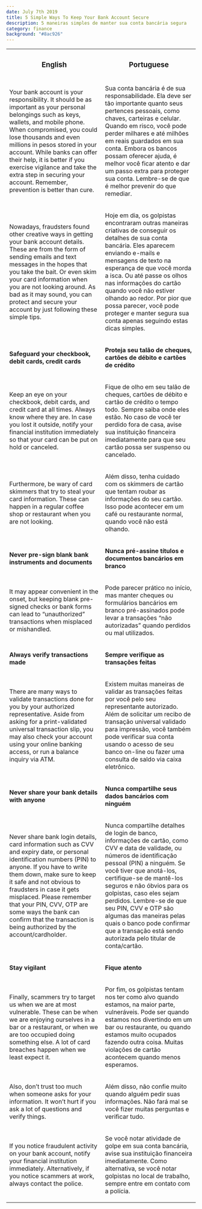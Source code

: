 ```yaml
---
date: July 7th 2019
title: 5 Simple Ways To Keep Your Bank Account Secure
description: 5 maneiras simples de manter sua conta bancária segura
category: finance
background: "#8ac926"
---
```


<div>

<table id="text-table">
  <tr>
    <th><h3>English</h3></th>
    <th><h3>Portuguese</h3></th>
  </tr>

  <tr>
  <td><p>Your bank account is your responsibility. It should be as important as your personal belongings such as keys, wallets, and mobile phone. When compromised, you could lose thousands and even millions in pesos stored in your account. While banks can offer their help, it is better if you exercise vigilance and take the extra step in securing your account. Remember, prevention is better than cure.</p></td>
  <td><p>Sua conta bancária é de sua responsabilidade. Ela deve ser tão importante quanto seus pertences pessoais, como chaves, carteiras e celular. Quando em risco, você pode perder milhares e até milhões em reais guardados em sua conta. Embora os bancos possam oferecer ajuda, é melhor você ficar atento e dar um passo extra para proteger sua conta. Lembre-se de que é melhor prevenir do que remediar.</p></td>
  </tr>

  <tr>
  <td><p>Nowadays, fraudsters found other creative ways in getting your bank account details. These are from the form of sending emails and text messages in the hopes that you take the bait. Or even skim your card information when you are not looking around. As bad as it may sound, you can protect and secure your account by just following these simple tips.</p></td>
  <td><p>Hoje em dia, os golpistas encontraram outras maneiras criativas de conseguir os detalhes de sua conta bancária. Eles aparecem enviando e-mails e mensagens de texto na esperança de que você morda a isca. Ou até passe os olhos nas informações do cartão quando você não estiver olhando ao redor. Por pior que possa parecer, você pode proteger e manter segura sua conta apenas seguindo estas dicas simples.</p></td>
  </tr>

  <tr>
  <td><p><strong>Safeguard your checkbook, debit cards, credit cards</strong></p></td>
  <td><p><strong>Proteja seu talão de cheques, cartões de débito e cartões de crédito</strong></p></td>
  </tr>

  <tr>
  <td><p>Keep an eye on your checkbook, debit cards, and credit card at all times. Always know where they are. In case you lost it outside, notify your financial institution immediately so that your card can be put on hold or canceled.</p></td>
  <td><p>Fique de olho em seu talão de cheques, cartões de débito e cartão de crédito o tempo todo. Sempre saiba onde eles estão. No caso de você ter perdido fora de casa, avise sua instituição financeira imediatamente para que seu cartão possa ser suspenso ou cancelado.</p></td>
  </tr>

  <tr>
  <td><p>Furthermore, be wary of card skimmers that try to steal your card information. These can happen in a regular coffee shop or restaurant when you are not looking.</p></td>
  <td><p>Além disso, tenha cuidado com os skimmers de cartão que tentam roubar as informações do seu cartão. Isso pode acontecer em um café ou restaurante normal, quando você não está olhando.</p></td>
  </tr>

  <tr>
  <td><p><strong>Never pre-sign blank bank instruments and documents</strong></p></td>
  <td><p><strong>Nunca pré-assine títulos e documentos bancários em branco</strong></p></td>
  </tr>

  <tr>
  <td><p>It may appear convenient in the onset, but keeping blank pre-signed checks or bank forms can lead to “unauthorized” transactions when misplaced or mishandled.</p></td>
  <td><p>Pode parecer prático no início, mas manter cheques ou formulários bancários em branco pré-assinados pode levar a transações “não autorizadas” quando perdidos ou mal utilizados.</p></td>
  </tr>

  <tr>
  <td><p><strong>Always verify transactions made</strong></p></td>
  <td><p><strong>Sempre verifique as transações feitas</strong></p></td>
  </tr>

  <tr>
  <td><p>There are many ways to validate transactions done for you by your authorized representative. Aside from asking for a print-validated universal transaction slip, you may also check your account using your online banking access, or run a balance inquiry via ATM.</p></td>
  <td><p>Existem muitas maneiras de validar as transações feitas por você pelo seu representante autorizado. Além de solicitar um recibo de transação universal validado para impressão, você também pode verificar sua conta usando o acesso de seu banco on-line ou fazer uma consulta de saldo via caixa eletrônico.</p></td>
  </tr>

  <tr>
  <td><p><strong>Never share your bank details with anyone</strong></p></td>
  <td><p><strong>Nunca compartilhe seus dados bancários com ninguém</strong></p></td>
  </tr>
  
  <tr>
  <td><p>Never share bank login details, card information such as CVV and expiry date, or personal identification numbers (PIN) to anyone. If you have to write them down, make sure to keep it safe and not obvious to fraudsters in case it gets misplaced. Please remember that your PIN, CVV, OTP are some ways the bank can confirm that the transaction is being authorized by the account/cardholder.</p></td>
  <td><p>Nunca compartilhe detalhes de login de banco, informações de cartão, como CVV e data de validade, ou números de identificação pessoal (PIN) a ninguém. Se você tiver que anotá-los, certifique-se de mantê-los seguros e não óbvios para os golpistas, caso eles sejam perdidos. Lembre-se de que seu PIN, CVV e OTP são algumas das maneiras pelas quais o banco pode confirmar que a transação está sendo autorizada pelo titular de conta/cartão.</p></td>
  </tr>

  <tr>
  <td><p><strong>Stay vigilant</strong></p></td>
  <td><p><strong>Fique atento</strong></p></td>
  </tr>

  <tr>
  <td><p>Finally, scammers try to target us when we are at most vulnerable. These can be when we are enjoying ourselves in a bar or a restaurant, or when we are too occupied doing something else. A lot of card breaches happen when we least expect it.</p></td>
  <td><p>Por fim, os golpistas tentam nos ter como alvo quando estamos, na maior parte, vulneráveis. Pode ser quando estamos nos divertindo em um bar ou restaurante, ou quando estamos muito ocupados fazendo outra coisa. Muitas violações de cartão acontecem quando menos esperamos.</p></td>
  </tr>

  <tr>
  <td><p>Also, don’t trust too much when someone asks for your information. It won’t hurt if you ask a lot of questions and verify things.</p></td>
  <td><p>Além disso, não confie muito quando alguém pedir suas informações. Não fará mal se você fizer muitas perguntas e verificar tudo.</p></td>
  </tr>

  <tr>
  <td><p>If you notice fraudulent activity on your bank account, notify your financial institution immediately. Alternatively, if you notice scammers at work, always contact the police.</p></td>
  <td><p>Se você notar atividade de golpe em sua conta bancária, avise sua instituição financeira imediatamente. Como alternativa, se você notar golpistas no local de trabalho, sempre entre em contato com a polícia.</p></td>
  </tr>
</table>

</div>
